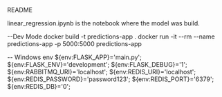 README 

linear_regression.ipynb is the notebook where the model was build.

--Dev Mode
docker build -t predictions-app .
docker run -it --rm --name predictions-app -p 5000:5000 predictions-app

-- Windows env 
 ${env:FLASK_APP}='main.py'; ${env:FLASK_ENV}='development'; ${env:FLASK_DEBUG}='1'; ${env:RABBITMQ_URI}='localhost'; ${env:REDIS_URI}='localhost'; ${env:REDIS_PASSWORD}='password123'; ${env:REDIS_PORT}='6379'; ${env:REDIS_DB}='0';